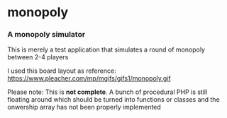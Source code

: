 # monopoly
### A monopoly simulator ###

This is merely a test application that simulates a round of monopoly between 2-4 players

I used this board layout as reference: https://www.pleacher.com/mp/mgifs/gifs1/monopoly.gif

Please note: 
This is **not complete**. A bunch of procedural PHP is still floating around which should 
be turned into functions or classes and the onwership array has not been properly implemented
